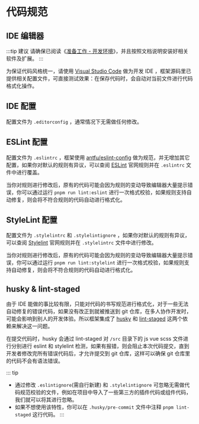 # 代码规范

## IDE 编辑器

:::tip 建议
请确保已阅读《[准备工作 - 开发环境](ready#开发环境)》，并且按照文档说明安装好相关软件及扩展。
:::

为保证代码风格统一，请使用 [Visual Studio Code](https://code.visualstudio.com/) 做为开发 IDE ，框架源码里已提供相关配置文件，可直接测试效果：在保存代码时，会自动对当前文件进行代码格式化操作。

## IDE 配置

配置文件为 `.editorconfig` ，通常情况下无需做任何修改。

## ESLint 配置

配置文件为 `.eslintrc` ，框架使用 [antfu/eslint-config](https://github.com/antfu/eslint-config) 做为规范，并无增加其它配置，如果你对默认的规则有异议，可以查阅 [ESLint](https://eslint.org/) 官网规则并在 `.eslintrc` 文件中进行覆盖。

当你对规则进行修改后，原有的代码可能会因为规则的变动导致编辑器大量提示错误，你可以通过运行 `pnpm run lint:eslint` 进行一次格式校验，如果规则支持自动修复，则会将不符合规则的代码自动进行格式化。

## StyleLint 配置

配置文件为 `.stylelintrc` 和 `.stylelintignore` ，如果你对默认的规则有异议，可以查阅 [Stylelint](https://stylelint.io/) 官网规则并在 `.stylelintrc` 文件中进行修改。

当你对规则进行修改后，原有的代码可能会因为规则的变动导致编辑器大量提示错误，你可以通过运行 `pnpm run lint:stylelint` 进行一次格式校验，如果规则支持自动修复，则会将不符合规则的代码自动进行格式化。

## husky & lint-staged

由于 IDE 能做的事比较有限，只能对代码的书写规范进行格式化，对于一些无法自动修复的错误代码，如果没有改正到就被推送到 git 仓库，在多人协作开发时，可能会影响到别人的开发体验。所以框架集成了 [husky](https://github.com/typicode/husky) 和 [lint-staged](https://github.com/okonet/lint-staged) 这两个依赖来解决这一问题。

在提交代码时，husky 会通过 lint-staged 对 `/src` 目录下的 js vue scss 文件进行分别进行 eslint 和 stylelint 检测，如果有报错，则会阻止本次代码提交，直到开发者修改完所有错误代码后，才允许提交到 git 仓库，这样可以确保 git 仓库里的代码不会有语法错误。

::: tip
- 通过修改 `.eslintignore`(需自行新建) 和 `.stylelintignore` 可忽略无需做代码规范校验的文件，例如在项目中导入了一些第三方的插件代码或组件代码，我们就可以将其进行忽略。
- 如果不想使用该特性，你可以在 `.husky/pre-commit` 文件中注释 `pnpm lint-staged` 这行代码。
:::